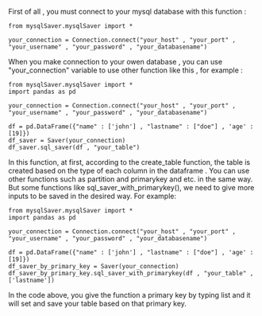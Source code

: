 First of all , you must connect to your mysql database with this function :

```
from mysqlSaver.mysqlSaver import *

your_connection = Connection.connect("your_host" , "your_port" , "your_username" , "your_password" , "your_databasename")
```

When you make connection to your owen database , you can use "your_connection" variable to use other function like this , for example :

```
from mysqlSaver.mysqlSaver import *
import pandas as pd

your_connection = Connection.connect("your_host" , "your_port" , "your_username" , "your_password" , "your_databasename")

df = pd.DataFrame({"name" : ['john'] , "lastname" : ["doe"] , 'age' : [19]})
df_saver = Saver(your_connection)
df_saver.sql_saver(df , "your_table")
```


In this function, at first, according to the create_table function, the table is created based on the type of each column in the dataframe .
You can use other functions such as partition and primarykey and etc. in the same way.
But some functions like sql_saver_with_primarykey(), we need to give more inputs to be saved in the desired way. For example:


```
from mysqlSaver.mysqlSaver import *
import pandas as pd

your_connection = Connection.connect("your_host" , "your_port" , "your_username" , "your_password" , "your_databasename")

df = pd.DataFrame({"name" : ['john'] , "lastname" : ["doe"] , 'age' : [19]})
df_saver_by_primary_key = Saver(your_connection)
df_saver_by_primary_key.sql_saver_with_primarykey(df , "your_table" , ['lastname'])
```

In the code above, you give the function a primary key by typing list and it will set and save your table based on that primary key.